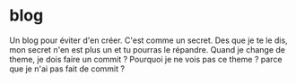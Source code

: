blog
====

Un blog pour éviter d'en créer. C'est comme un secret. Des que je te le dis, mon secret n'en est plus un et tu pourras le répandre.
Quand je change de theme, je dois faire un commit ?
Pourquoi je ne vois pas ce theme ? parce que je n'ai pas fait de commit ?

